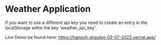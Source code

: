 # Weather Application

if you want to use a different api key you need to create an entry in the localStorage withe the key 'weather_api_key'.

Live Demo be found here: https://hanoch-shaulov-03-07-2022.vercel.app/



